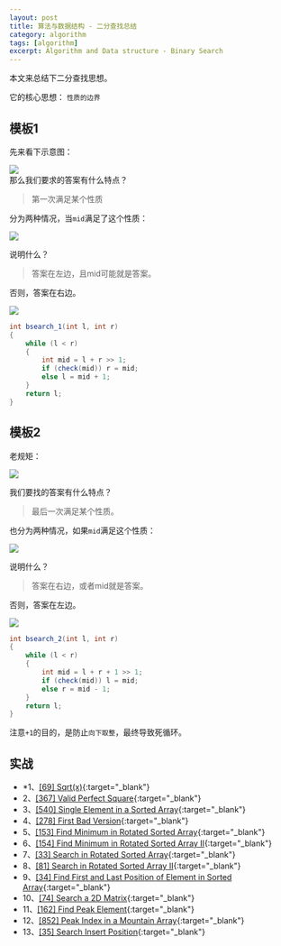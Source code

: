 ```yaml
---
layout: post
title: 算法与数据结构 - 二分查找总结
category: algorithm
tags: [algorithm]
excerpt: Algorithm and Data structure - Binary Search
---
```



本文来总结下二分查找思想。  

它的核心思想： `性质的边界`   


## 模板1  

先来看下示意图：  

![](https://yyc-images.oss-cn-beijing.aliyuncs.com/binary_search_module_1.png)  
那么我们要求的答案有什么特点？   

> 第一次满足某个性质  

分为两种情况，当`mid`满足了这个性质：  

![](https://yyc-images.oss-cn-beijing.aliyuncs.com/binary_search_module_1_right.png)  

说明什么？  

> 答案在左边，且mid可能就是答案。  

否则，答案在右边。  

![](https://yyc-images.oss-cn-beijing.aliyuncs.com/binary_search_module_1_left.png)  

``` java
int bsearch_1(int l, int r)
{
    while (l < r)
    {
        int mid = l + r >> 1;
        if (check(mid)) r = mid;
        else l = mid + 1;
    }
    return l;
}
```


## 模板2  
  

老规矩：  

![](https://yyc-images.oss-cn-beijing.aliyuncs.com/binary_search_module_2.png)  

我们要找的答案有什么特点？  

> 最后一次满足某个性质。   


也分为两种情况，如果`mid`满足这个性质：  

![](https://yyc-images.oss-cn-beijing.aliyuncs.com/binary_search_module_2_left.png)  


说明什么？  

> 答案在右边，或者mid就是答案。  


否则，答案在左边。  



![](https://yyc-images.oss-cn-beijing.aliyuncs.com/binary_search_module_2_right.png)  


``` java
int bsearch_2(int l, int r)
{
    while (l < r)
    {
        int mid = l + r + 1 >> 1;
        if (check(mid)) l = mid;
        else r = mid - 1;
    }
    return l;
}
```

注意`+1`的目的，是防止`向下取整`，最终导致死循环。  



## 实战  

- *1、[[69] Sqrt(x)](http://yaoyichen.cn/algorithm/2020/05/17/leetcode-69.html){:target="_blank"}  
- 2、[[367] Valid Perfect Square](http://yaoyichen.cn/algorithm/2020/06/25/leetcode-367.html){:target="_blank"}  
- 3、[[540] Single Element in a Sorted Array](http://yaoyichen.cn/algorithm/2020/05/18/leetcode-540.html){:target="_blank"}  
- 4、[[278] First Bad Version](http://yaoyichen.cn/algorithm/2020/05/20/leetcode-278.html){:target="_blank"}  
- 5、[[153] Find Minimum in Rotated Sorted Array](http://yaoyichen.cn/algorithm/2020/05/20/leetcode-153.html){:target="_blank"}  
- 6、[[154] Find Minimum in Rotated Sorted Array II](http://yaoyichen.cn/algorithm/2020/07/15/leetcode-154.html){:target="_blank"}  
- 7、[[33] Search in Rotated Sorted Array](http://yaoyichen.cn/algorithm/2020/07/15/leetcode-33.html){:target="_blank"}  
- 8、[[81] Search in Rotated Sorted Array II](http://yaoyichen.cn/algorithm/2020/07/15/leetcode-81.html){:target="_blank"}  
- 9、[[34] Find First and Last Position of Element in Sorted Array](http://yaoyichen.cn/algorithm/2020/05/22/leetcode-34.html){:target="_blank"}  
- 10、[[74] Search a 2D Matrix](http://yaoyichen.cn/algorithm/2020/07/02/leetcode-74.html){:target="_blank"}  
- 11、[[162] Find Peak Element](http://yaoyichen.cn/algorithm/2020/07/15/leetcode-162.html){:target="_blank"}  
- 12、[[852] Peak Index in a Mountain Array](http://yaoyichen.cn/algorithm/2020/07/15/leetcode-852.html){:target="_blank"}  
- 13、[[35] Search Insert Position](http://yaoyichen.cn/algorithm/2020/07/15/leetcode-35.html){:target="_blank"}  


